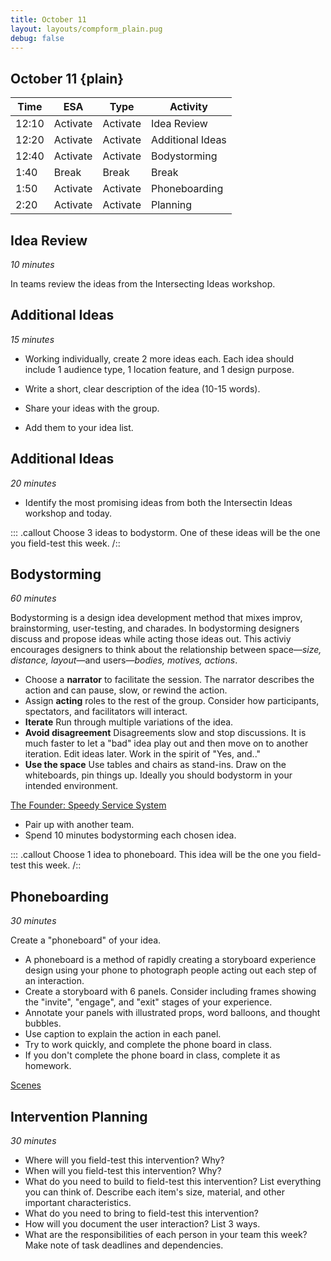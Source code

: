 ```yaml
---
title: October 11
layout: layouts/compform_plain.pug
debug: false
---
```


## October 11 {plain}

| Time  | ESA      | Type     | Activity         |
| ----- | -------- | -------- | ---------------- |
| 12:10 | Activate | Activate | Idea Review      |
| 12:20 | Activate | Activate | Additional Ideas |
| 12:40 | Activate | Activate | Bodystorming     |
| 1:40  | Break    | Break    | Break            |
| 1:50  | Activate | Activate | Phoneboarding    |
| 2:20  | Activate | Activate | Planning         |


## Idea Review
*10 minutes*

In teams review the ideas from the Intersecting Ideas workshop. 

## Additional Ideas
*15 minutes*

- Working individually, create 2 more ideas each. Each idea should include 1 audience type, 1 location feature, and 1 design purpose. 

- Write a short, clear description of the idea (10-15 words). 

- Share your ideas with the group.

- Add them to your idea list.

## Additional Ideas
*20 minutes*

- Identify the most promising ideas from both the Intersectin Ideas workshop and today.
  

::: .callout
Choose 3 ideas to bodystorm.
One of these ideas will be the one you field-test this week.
/::

## Bodystorming
*60 minutes*

Bodystorming is a design idea development method that mixes improv, brainstorming, user-testing, and charades. In bodystorming designers discuss and propose ideas while acting those ideas out. This activiy encourages designers to think about the relationship between space—*size, distance, layout*—and users—*bodies, motives, actions*.

- Choose a **narrator** to facilitate the session. The narrator describes the action and can pause, slow, or rewind the action.
- Assign **acting** roles to the rest of the group. Consider how participants, spectators, and facilitators will interact.
- **Iterate** Run through multiple variations of the idea.
- **Avoid disagreement** Disagreements slow and stop discussions. It is much faster to let a "bad" idea play out and then move on to another iteration. Edit ideas later. Work in the spirit of "Yes, and.."
- **Use the space** Use tables and chairs as stand-ins. Draw on the whiteboards, pin things up. Ideally you should bodystorm in your intended environment.


[The Founder: Speedy Service System](https://www.youtube.com/watch?v=jTageuhPfAM)

- Pair up with another team. 
- Spend 10 minutes bodystorming each chosen idea.

::: .callout
Choose 1 idea to phoneboard.
This idea will be the one you field-test this week.
/::

## Phoneboarding
*30 minutes*

Create a "phoneboard" of your idea.
- A phoneboard is a method of rapidly creating a storyboard experience design using your phone to photograph people acting out each step of an interaction.
- Create a storyboard with 6 panels. Consider including frames showing the "invite", "engage", and "exit" stages of your experience.
- Annotate your panels with illustrated props, word balloons, and thought bubbles.
- Use caption to explain the action in each panel.
- Try to work quickly, and complete the phone board in class.
- If you don't complete the phone board in class, complete it as homework.

[Scenes](https://experience.sap.com/skillup/scenes-new-method-tool-create-storyboards/)

## Intervention Planning
*30 minutes*

- Where will you field-test this intervention? Why?
- When will you field-test this intervention? Why?
- What do you need to build to field-test this intervention? 
  List everything you can think of. Describe each item's size, material, and other important characteristics.
- What do you need to bring to field-test this intervention?
- How will you document the user interaction? List 3 ways.
- What are the responsibilities of each person in your team this week? Make note of task deadlines and dependencies.




